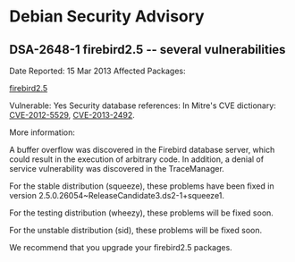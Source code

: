 
Debian Security Advisory
========================


DSA-2648-1 firebird2.5 -- several vulnerabilities
-------------------------------------------------



Date Reported:
15 Mar 2013
Affected Packages:

[firebird2.5](https://packages.debian.org/src:firebird2.5)

Vulnerable:
Yes
Security database references:
In Mitre's CVE dictionary: [CVE-2012-5529](https://security-tracker.debian.org/tracker/CVE-2012-5529), [CVE-2013-2492](https://security-tracker.debian.org/tracker/CVE-2013-2492).  

More information:

A buffer overflow was discovered in the Firebird database server, which
could result in the execution of arbitrary code. In addition, a denial
of service vulnerability was discovered in the TraceManager.


For the stable distribution (squeeze), these problems have been fixed in
version 2.5.0.26054~ReleaseCandidate3.ds2-1+squeeze1.


For the testing distribution (wheezy), these problems will be fixed soon.


For the unstable distribution (sid), these problems will be fixed soon.


We recommend that you upgrade your firebird2.5 packages.






